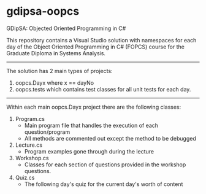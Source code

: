 # gdipsa-oopcs
GDipSA: Objected Oriented Programming in C#

This repository contains a Visual Studio solution with namespaces for each day of the Object Oriented Programming in C# (FOPCS) course for the Graduate Diploma in Systems Analysis.

---

The solution has 2 main types of projects:

1. oopcs.Dayx where x == dayNo
2. oopcs.tests which contains test classes for all unit tests for each day.

---

Within each main oopcs.Dayx project there are the following classes:

1. Program.cs
    - Main program file that handles the execution of each question/program
    - All methods are commented out except the method to be debugged
2. Lecture.cs
    - Program examples gone through during the lecture
3. Workshop.cs
    - Classes for each section of questions provided in the workshop questions.
4. Quiz.cs
    - The following day's quiz for the current day's worth of content
